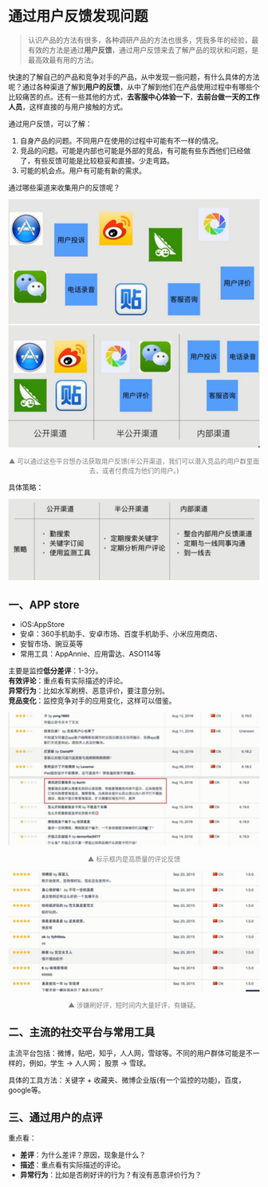 # 通过用户反馈发现问题


> 认识产品的方法有很多，各种调研产品的方法也很多，凭我多年的经验，最有效的方法是通过**用户反馈**，通过用户反馈来去了解产品的现状和问题，是最高效最有用的方法。

快速的了解自己的产品和竞争对手的产品，从中发现一些问题，有什么具体的方法呢？通过各种渠道了解到**用户的反馈**，从中了解到他们在产品使用过程中有哪些个比较痛苦的点。还有一些其他的方式，**去客服中心体验一下**，**去前台做一天的工作人员**，这样直接的与用户接触的方式。


通过用户反馈，可以了解：

1. 自身产品的问题。不同用户在使用的过程中可能有不一样的情况。
2. 竞品的问题。可能是内部也可能是外部的竞品，有可能有些东西他们已经做了，有些反馈可能是比较稳妥和直接。少走弯路。
3. 可能的机会点。用户有可能有新的需求。

通过哪些渠道来收集用户的反馈呢？


![](./04-2_01.jpg)
![](./04-2_02.jpg)

<div style="font-size:13px;color:gray;text-align:center">▲ 可以通过这些平台想办法获取用户反馈(半公开渠道，我们可以潜入竞品的用户群里面去，或者付费成为他们的用户。)</div>


具体策略：

![](./04-2_03.jpg)

## 一、APP store


* iOS:AppStore
* 安卓：360手机助手、安卓市场、百度手机助手、小米应用商店、
* 安智市场、豌豆英等
* 常用工具：AppAnnie、应用雷达、ASO114等

主要是监控**低分差评**：1-3分。  
**有效评论**：重点看有实际描述的评论。  
**异常行为**：比如水军刷榜、恶意评价，要注意分别。  
**竞品变化**：监控竞争对手的应用变化，这样可以借鉴。

![](./04-2_04.jpg)

<div style="font-size:13px;color:gray;text-align:center">▲ 标示框内是高质量的评论反馈</div>

![](./04-2_05.jpg)

<div style="font-size:13px;color:gray;text-align:center">▲ 涉嫌刷好评，短时间内大量好评，有嫌疑。</div>


## 二、主流的社交平台与常用工具


主流平台包括：微博，贴吧，知乎，人人网，雪球等。不同的用户群体可能是不一样的，例如，学生 -> 人人网； 股票 -> 雪球。

具体的工具方法：关键字 + 收藏夹、微博企业版(有一个监控的功能)，百度，google等。

## 三、通过用户的点评

重点看：

* **差评**：为什么差评？原因，现象是什么？
* **描述**：重点看有实际描述的评论。
* **异常行为**：比如是否刷好评的行为？有没有恶意评价行为？